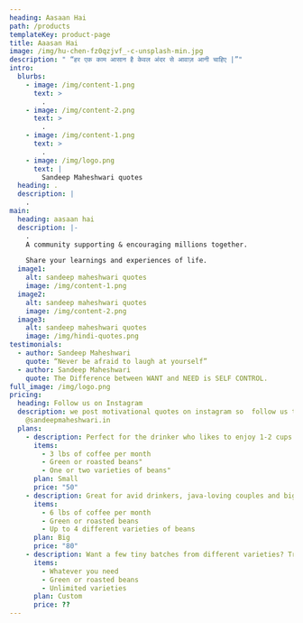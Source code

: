 ```yaml
---
heading: Aasaan Hai
path: /products
templateKey: product-page
title: Aaasan Hai
image: /img/hu-chen-fz0qzjvf_-c-unsplash-min.jpg
description: " “हर एक काम आसान है केवल अंदर से आवाज़ आनी चाहिए |”"
intro:
  blurbs:
    - image: /img/content-1.png
      text: >
        .
    - image: /img/content-2.png
      text: >
        .
    - image: /img/content-1.png
      text: >
        .
    - image: /img/logo.png
      text: |
        Sandeep Maheshwari quotes
  heading: .
  description: |
    .
main:
  heading: aasaan hai
  description: |-
    .
    A community supporting & encouraging millions together.

    Share your learnings and experiences of life.
  image1:
    alt: sandeep maheshwari quotes
    image: /img/content-1.png
  image2:
    alt: sandeep maheshwari quotes
    image: /img/content-2.png
  image3:
    alt: sandeep maheshwari quotes
    image: /img/hindi-quotes.png
testimonials:
  - author: Sandeep Maheshwari
    quote: “Never be afraid to laugh at yourself”
  - author: Sandeep Maheshwari
    quote: The Difference between WANT and NEED is SELF CONTROL.
full_image: /img/logo.png
pricing:
  heading: Follow us on Instagram
  description: we post motivational quotes on instagram so  follow us there
    @sandeepmaheshwari.in
  plans:
    - description: Perfect for the drinker who likes to enjoy 1-2 cups per day.
      items:
        - 3 lbs of coffee per month
        - Green or roasted beans"
        - One or two varieties of beans"
      plan: Small
      price: "50"
    - description: Great for avid drinkers, java-loving couples and bigger crowds
      items:
        - 6 lbs of coffee per month
        - Green or roasted beans
        - Up to 4 different varieties of beans
      plan: Big
      price: "80"
    - description: Want a few tiny batches from different varieties? Try our custom plan
      items:
        - Whatever you need
        - Green or roasted beans
        - Unlimited varieties
      plan: Custom
      price: ??
---
```

